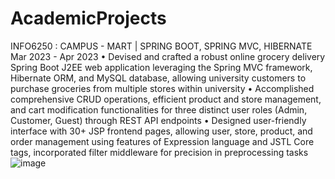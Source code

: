 # AcademicProjects

INFO6250 :
CAMPUS - MART | SPRING BOOT, SPRING MVC, HIBERNATE                                                                        Mar 2023 - Apr 2023
•	Devised and crafted a robust online grocery delivery Spring Boot J2EE web application leveraging the Spring MVC framework, Hibernate ORM, and MySQL database, allowing university customers to purchase groceries from multiple stores within university
•	Accomplished comprehensive CRUD operations, efficient product and store management, and cart modification functionalities for three distinct user roles (Admin, Customer, Guest) through REST API endpoints
•	Designed user-friendly interface with 30+ JSP frontend pages, allowing user, store, product, and order management using features of Expression language and JSTL Core tags, incorporated filter middleware for precision in preprocessing tasks
![image](https://github.com/ajitcp/INFO6250WebDevTools-Methods-SpringBootJ2EE-Webapp/assets/138071165/66d0880f-af27-47ae-8dcc-97ebab2afcad)

